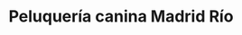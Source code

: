 ---
title: "Peluquería canina Madrid Río"
url: /madrid/peluqueria-canina-madrid-rio/
shop: Tiersalon
---
